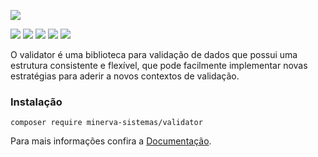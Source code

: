 ![](http://i.imgur.com/l1Fgbcd.png)

![](https://poser.pugx.org/minerva-sistemas/silk-orm/license) ![](https://scrutinizer-ci.com/g/minerva-sistemas/validator/badges/build.png?b=master) ![](https://scrutinizer-ci.com/g/minerva-sistemas/validator/badges/quality-score.png?b=master) ![](https://poser.pugx.org/minerva-sistemas/validator/downloads) ![](https://poser.pugx.org/minerva-sistemas/validator/v/stable)

O validator é uma biblioteca para validação de dados que possui uma estrutura consistente e flexível, que pode facilmente implementar novas estratégias para aderir a novos contextos de validação.

### Instalação
`composer require minerva-sistemas/validator`

Para mais informações confira a [Documentação](https://github.com/minerva-sistemas/validator/wiki).

